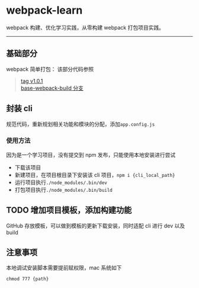 # webpack-learn

webpack 构建、优化学习实践，从零构建 webpack 打包项目实践。

---

## 基础部分

webpack 简单打包：
该部分代码参照

> [tag v1.0.1](https://github.com/chengsmart/webpack-learn/releases/tag/v1.0.1)  
> [base-webpack-build 分支](https://github.com/chengsmart/webpack-learn/tree/base-webpack-build)

## 封装 cli

规范代码，重新规划相关功能和模块的分配，添加`app.config.js`

### 使用方法

因为是一个学习项目，没有提交到 npm 发布，只能使用本地安装进行尝试

- 下载该项目
- 新建项目，在项目根目录下安装该 cli 项目，`npm i {cli_local_path}`
- 运行项目执行`./node_modules/.bin/dev`
- 打包项目执行`./node_modules/.bin/build`

## TODO 增加项目模板，添加构建功能

GitHub 存放模板，可以做到模板的更新下载安装，同时适配 cli 进行 dev 以及 build

## 注意事项

本地调试安装脚本需要提前赋权限，mac 系统如下

`chmod 777 {path}`
